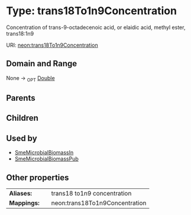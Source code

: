 
# Type: trans18To1n9Concentration


Concentration of trans-9-octadecenoic acid, or elaidic acid, methyl ester, trans18:1n9

URI: [neon:trans18To1n9Concentration](https://data.neonscience.org/trans18To1n9Concentration)


## Domain and Range

None ->  <sub>OPT</sub> [Double](types/Double.md)

## Parents


## Children


## Used by

 * [SmeMicrobialBiomassIn](SmeMicrobialBiomassIn.md)
 * [SmeMicrobialBiomassPub](SmeMicrobialBiomassPub.md)

## Other properties

|  |  |  |
| --- | --- | --- |
| **Aliases:** | | trans18 to1n9 concentration |
| **Mappings:** | | neon:trans18To1n9Concentration |

